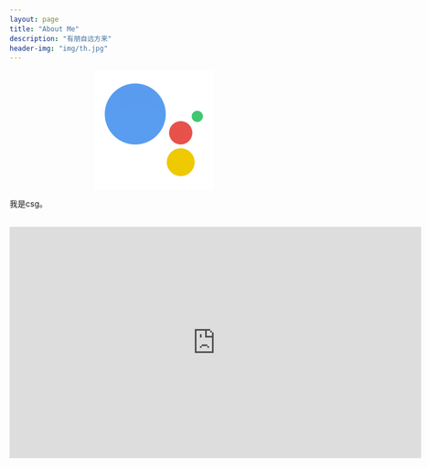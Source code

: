 ```yaml
---
layout: page
title: "About Me"
description: "有朋自远方来"
header-img: "img/th.jpg"
---
```


<center>
    <p><img src="/img/me.png" align="center"></p>
</center>



我是csg。

<center>

​	<iframe width="720" height="405" src="https://www.youtube.com/embed/862r3XS2YB0" frameborder="0" allowfullscreen></iframe>

</center>